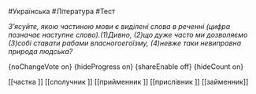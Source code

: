 #Українська #Література #Тест

*З’ясуйте, якою частиною мови є виділені слова в реченні (цифра позначає наступне слово).(1)Дивно, (2)що дуже часто ми дозволяємо (3)собі ставати рабами власногоегоїзму, (4)невже таки невиправна природа людська?*

{noChangeVote on}
{hideProgress on}
{shareEnable off}
{hideCount on}

[[частка ]]
[[сполучник ]]
[[прийменник ]]
[[прислівник ]]
[[займенник]]
